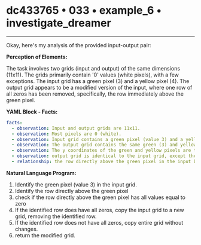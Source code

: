 # dc433765 • 033 • example_6 • investigate_dreamer

---
Okay, here's my analysis of the provided input-output pair:

**Perception of Elements:**

The task involves two grids (input and output) of the same dimensions (11x11).  The grids primarily contain '0' values (white pixels), with a few exceptions. The input grid has a green pixel (3) and a yellow pixel (4). The output grid appears to be a modified version of the input, where one row of all zeros has been removed, specifically, the row immediately above the green pixel.

**YAML Block - Facts:**



```yaml
facts:
  - observation: Input and output grids are 11x11.
  - observation: Most pixels are 0 (white).
  - observation: Input grid contains a green pixel (value 3) and a yellow pixel (value 4).
  - observation: The output grid contains the same green (3) and yellow (4) pixel, at the same X coordinates
  - observation: The y coordinates of the green and yellow pixels are the same in the input and output grids
  - observation: output grid is identical to the input grid, except the all-zero row above the green pixel has been deleted
  - relationship: the row directly above the green pixel in the input becomes the location for green in the output

```



**Natural Language Program:**

1.  Identify the green pixel (value 3) in the input grid.
2.  Identify the row directly above the green pixel
3.  check if the row directly above the green pixel has all values equal to zero
4.  If the identified row does have all zeros, copy the input grid to a new grid, removing the identified row.
5.  If the identified row does not have all zeros, copy entire grid without changes.
6. return the modified grid.



